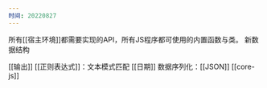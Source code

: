 ```yaml
---
时间: 20220827
---
```

所有[[宿主环境]]都需要实现的API，所有JS程序都可使用的内置函数与类。
新数据结构

[[输出]]
[[正则表达式]]：文本模式匹配
[[日期]]
数据序列化：[[JSON]]
[[core-js]]
